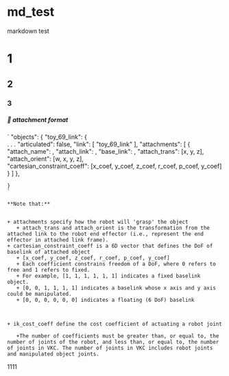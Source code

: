 # md_test
markdown test


# 1
## 2
### 3
##### 🚀 attachment format
  `
  "objects": {
  "toy_69_link": {            
            .
            .
            .
            "articulated": false,
            "link": [
                "toy_69_link"
            ],
            "attachments": [
                {
                    "attach_name": <attachment-name-id-str>,
                    "attach_link": <attach-locaction-link-str>,
                    "base_link": <attach-object-base-link-str>,
                    "attach_trans": [x, y, z],
                    "attach_orient": [w, x, y, z],  
                    "cartesian_constraint_coeff": [x_coef, y_coef, z_coef, r_coef, p_coef, y_coef]
                }
            ]
        },
        
    }   
    `
    
    **Note that:**


    + attachments specify how the robot will 'grasp' the object
       + attach_trans and attach_orient is the transformation from the attached link to the robot end effector (i.e., represent the end effector in attached link frame).
    + cartesian_constraint_coeff is a 6D vector that defines the DoF of baselink of attached object
       + [x_coef, y_coef, z_coef, r_coef, p_coef, y_coef]
       + Each coefficient constrains freedom of a DoF, where 0 refers to free and 1 refers to fixed.
       + For example, [1, 1, 1, 1, 1, 1] indicates a fixed baselink object.
       + [0, 0, 1, 1, 1, 1] indicates a baselink whose x axis and y axis could be manipulated.
       + [0, 0, 0, 0, 0, 0] indicates a floating (6 DoF) baselink



    + ik_cost_coeff define the cost coefficient of actuating a robot joint

       +The number of coefficients must be greater than, or equal to, the number of joints of the robot, and less than, or equal to, the number of joints in VKC. The number of joints in VKC includes robot joints and manipulated object joints.

1111

